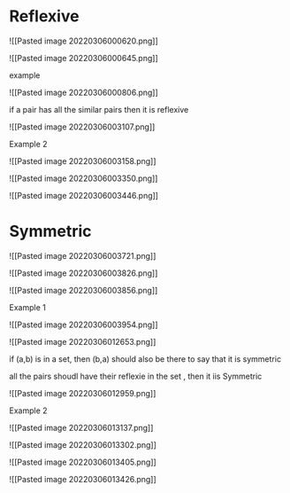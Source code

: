 # Reflexive

![[Pasted image 20220306000620.png]]

![[Pasted image 20220306000645.png]]

example

![[Pasted image 20220306000806.png]]

if a pair has all the similar pairs then it is reflexive

![[Pasted image 20220306003107.png]]

Example 2

![[Pasted image 20220306003158.png]]

![[Pasted image 20220306003350.png]]

![[Pasted image 20220306003446.png]]


# Symmetric

![[Pasted image 20220306003721.png]]

![[Pasted image 20220306003826.png]]

![[Pasted image 20220306003856.png]]

Example 1

![[Pasted image 20220306003954.png]]

![[Pasted image 20220306012653.png]]

if (a,b) is in a set, then (b,a) should also be there to say that it is symmetric

all the pairs shoudl have their reflexie in the set , then it iis Symmetric

![[Pasted image 20220306012959.png]]

Example 2

![[Pasted image 20220306013137.png]]

![[Pasted image 20220306013302.png]]

![[Pasted image 20220306013405.png]]

![[Pasted image 20220306013426.png]]

